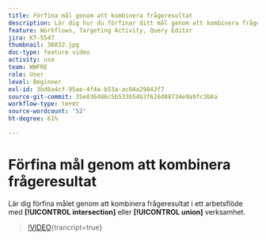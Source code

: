 ```yaml
---
title: Förfina mål genom att kombinera frågeresultat
description: Lär dig hur du förfinar ditt mål genom att kombinera frågeresultat i ett arbetsflöde med skärnings- eller unionsaktiviteterna.
feature: Workflows, Targeting Activity, Query Editor
jira: KT-5547
thumbnail: 36832.jpg
doc-type: feature video
activity: use
team: WWFRE
role: User
level: Beginner
exl-id: 3bd6a4cf-95ae-4f4a-b53a-ac04a29843f7
source-git-commit: 35e036486c5b533b54b3f626d88734e9a9fc3b8a
workflow-type: tm+mt
source-wordcount: '52'
ht-degree: 61%

---
```


# Förfina mål genom att kombinera frågeresultat

Lär dig förfina målet genom att kombinera frågeresultat i ett arbetsflöde med **[!UICONTROL intersection]** eller **[!UICONTROL union]** verksamhet.

>[!VIDEO](https://video.tv.adobe.com/v/36832?quality=12&learn=on){trancript=true}
